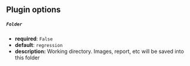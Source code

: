 ## Plugin options

##### `Folder`
- **required**: `False`
- **default**: `regression`
- **description:** Working directory. Images, report, etc will be saved into this folder